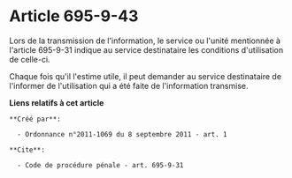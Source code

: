 # Article 695-9-43

Lors de la transmission de l'information, le service ou l'unité mentionnée à l'article 695-9-31 indique au service
destinataire les conditions d'utilisation de celle-ci. 

Chaque fois qu'il l'estime utile, il peut demander au service destinataire de l'informer de l'utilisation qui a été faite de
l'information transmise.

**Liens relatifs à cet article**

	**Créé par**:

	  - Ordonnance n°2011-1069 du 8 septembre 2011 - art. 1

	**Cite**:

	  - Code de procédure pénale - art. 695-9-31
